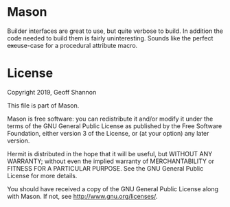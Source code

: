 # Mason

Builder interfaces are great to use, but quite verbose to build. In
addition the code needed to build them is fairly uninteresting. Sounds
like the perfect ~~exc~~use-case for a procedural attribute macro.

# License

Copyright 2019, Geoff Shannon

This file is part of Mason.

Mason is free software: you can redistribute it and/or modify it
under the terms of the GNU General Public License as published by
the Free Software Foundation, either version 3 of the License, or
(at your option) any later version.

Hermit is distributed in the hope that it will be useful, but
WITHOUT ANY WARRANTY; without even the implied warranty of
MERCHANTABILITY or FITNESS FOR A PARTICULAR PURPOSE.  See the GNU
General Public License for more details.

You should have received a copy of the GNU General Public License
along with Mason. If not, see <http://www.gnu.org/licenses/>.
